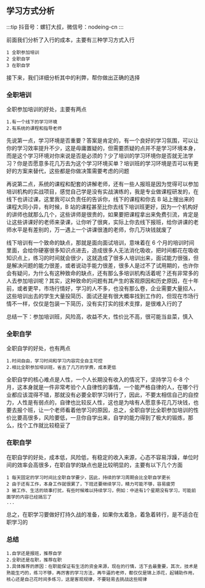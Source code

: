 ## 学习方式分析

:::tip
抖音号：螺钉大叔，微信号：nodeing-cn
:::

前面我们分析了入行的成本，主要有三种学习方式入行

```
1 全职参加培训
2 全职自学
3 在职自学
```

接下来，我们详细分析其中的利弊，帮你做出正确的选择

### 全职培训

全职参加培训的好处，主要有两点

```
1.有一个线下的学习环境
2.有系统的课程和指导老师
```

先说第一点，学习环境是否重要？答案是肯定的，有一个良好的学习氛围，可以让你的学习效率提升不少，这是毋庸置疑的，但需要质疑的点并不是学习环境本身，而是这个学习环境对你来说是否是必须的？少了培训的学习环境你是否就无法学习？你是否愿意多花几万去为这个学习环境买单？培训班的学习环境是否可以有更好的方案来替代，这些都是你做决策需要考虑的问题

再说第二点，系统的课程和配套的讲解老师，还有一些人报班是因为觉得可以参加培训机构的实战项目，感觉自己学是没有实战演练的，我是专业做课程研发的，在线下也讲过课，这里我可以负责任的告诉你，线下的课程和你去 B 站上搜出来的课程大同小异，有时候，B 站的课程甚至比你去线下培训班更好，因为一个机构好的讲师也就那么几个，这些讲师是很贵的，如果要把课程拿出来免费引流，肯定是让这些讲课好的老师来录课，让你听了很爽，实际上你去线下报班，给你讲课的老师水平是有差别的，万一遇上一个讲课很渣的老师，你几万块钱就废了

线下培训有一个致命的缺点，那就是面向面试培训，意味着在 6 个月的培训时间里面，会给你硬塞很多知识点进去，造成很多人无法消化吸收，把时间都花在吸收知识点上，练习的时间就会很少，这就造成了很多人培训出来，面试能力很强，但是解决问题的能力很差，或者说动手能力很差，很多人是过不了试用期的，也许你会有疑问，为什么有这种致命的缺点，还有那么多培训机构活着呢？还有非常多的人去参加培训呢？其实，这种致命的问题有其产生的客观原因和历史原因，在十年前，或者更早，市场行情好，学习的人不多，也没有那么卷，企业需要大量招人，这些培训出去的学生大量投简历、面试还是有很大概率找到工作的，但现在市场行情不一样，仅仅是包装一下简历，没有实打实的技术支撑，是很难入行的了

总结一下：参加培训班，风险高，收益不大，性价比不高，很可能当韭菜，慎入

### 全职自学

全职自学的好处，也有两点

```
1.时间自由，学习时间和学习内容完全自主可控
2.相比全职参加培训班，省去了几万的学费，成本更低
```

全职自学的核心难点是人性，一个人长期没有收入的情况下，坚持学习 6-8 个月，这本身就是一件非常考验个人自律性的事情，一个能严格自律的人，在哪个行业都应该混得不错，那就没有必要全职学习转行了，因此，不要太相信自己的自控力，人性是有弱点的，自律也比较反人性，这也是为啥有人愿意多花几万块钱，也要去报个班，让一个老师看着他学习的原因，总之，全职自学比全职参加培训的性价比要高很多，风险要低，一旦你自学出来，自学的能力得到了极大的锻炼，那么，找个工作就比较稳妥了

### 在职自学

在职自学的好处，成本低，风险低，有稳定的收入来源，心态不容易浮躁，单位时间的效率会高很多，在职自学的缺点也是比较明显的，主要有以下几个方面

```
1 每天固定的学习时间比全职自学要少，因此，持续的学习周期会比全职自学更长
2 由于还有工作，本身工作就很累了，下班还要继续学习，精力可能不够，容易疲劳
3 被工作、生活的琐事打扰，有些时候难以持续学习，例如：中途有1个星期没有学习，可能前面学的内容已经搞忘了
...
```

总之，在职学习要做好打持久战的准备，如果你太着急，着急着转行，是不适合在职学习的

### 总结

```
1.自学还是报班，推荐自学
2.全职还是在职，推荐在职
3.具体推荐的原因：在职能保证有生活的资金来源，现在的行情，活下去最重要，其次，技术是熟能生巧的，练习不够，再厉害的学习方法，再牛逼的老师，都仅仅是锦上添花，起辅助作用，核心还是自己花时间多练习，这是客观规律，不要轻易去挑战这些规律
```
